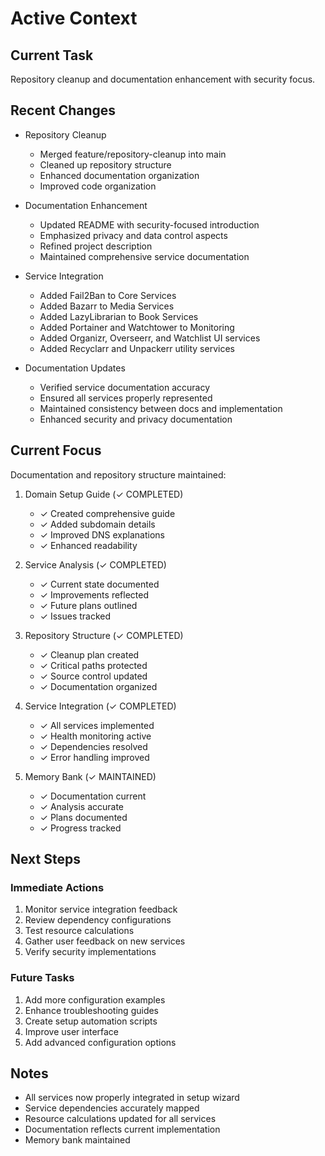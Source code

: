 # Active Context

## Current Task
Repository cleanup and documentation enhancement with security focus.

## Recent Changes
- Repository Cleanup
  * Merged feature/repository-cleanup into main
  * Cleaned up repository structure
  * Enhanced documentation organization
  * Improved code organization

- Documentation Enhancement
  * Updated README with security-focused introduction
  * Emphasized privacy and data control aspects
  * Refined project description
  * Maintained comprehensive service documentation

- Service Integration
  * Added Fail2Ban to Core Services
  * Added Bazarr to Media Services
  * Added LazyLibrarian to Book Services
  * Added Portainer and Watchtower to Monitoring
  * Added Organizr, Overseerr, and Watchlist UI services
  * Added Recyclarr and Unpackerr utility services

- Documentation Updates
  * Verified service documentation accuracy
  * Ensured all services properly represented
  * Maintained consistency between docs and implementation
  * Enhanced security and privacy documentation

## Current Focus
Documentation and repository structure maintained:

1. Domain Setup Guide (✓ COMPLETED)
   - ✓ Created comprehensive guide
   - ✓ Added subdomain details
   - ✓ Improved DNS explanations
   - ✓ Enhanced readability

2. Service Analysis (✓ COMPLETED)
   - ✓ Current state documented
   - ✓ Improvements reflected
   - ✓ Future plans outlined
   - ✓ Issues tracked

3. Repository Structure (✓ COMPLETED)
   - ✓ Cleanup plan created
   - ✓ Critical paths protected
   - ✓ Source control updated
   - ✓ Documentation organized

4. Service Integration (✓ COMPLETED)
   - ✓ All services implemented
   - ✓ Health monitoring active
   - ✓ Dependencies resolved
   - ✓ Error handling improved

5. Memory Bank (✓ MAINTAINED)
   - ✓ Documentation current
   - ✓ Analysis accurate
   - ✓ Plans documented
   - ✓ Progress tracked

## Next Steps

### Immediate Actions
1. Monitor service integration feedback
2. Review dependency configurations
3. Test resource calculations
4. Gather user feedback on new services
5. Verify security implementations

### Future Tasks
1. Add more configuration examples
2. Enhance troubleshooting guides
3. Create setup automation scripts
4. Improve user interface
5. Add advanced configuration options

## Notes
- All services now properly integrated in setup wizard
- Service dependencies accurately mapped
- Resource calculations updated for all services
- Documentation reflects current implementation
- Memory bank maintained
